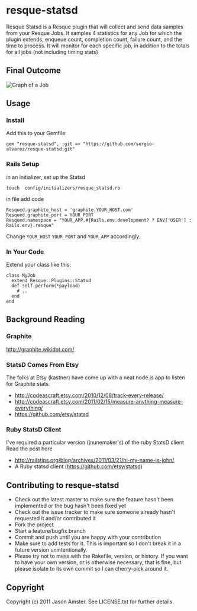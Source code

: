 # resque-statsd

Resque Statsd is a Resque plugin that will collect and send data samples from your Resque Jobs.  It samples 4 statistics for any Job for which the plugin extends, enqueue count, completion count, failure count, and the time to process.  It will monitor for each specific job, in addition to the totals for all jobs (not including timing stats)

## Final Outcome

![Graph of a Job](https://img.skitch.com/20110323-ghsnyg8nhs6hta8etea63q6965.jpg "Report Running Job Stats")

## Usage

### Install

Add this to your Gemfile:

    gem "resque-statsd", :git => "https://github.com/sergio-alvarez/resque-statsd.git"

### Rails Setup

in an initializer, set up the Statsd

    touch  config/initializers/resque_statsd.rb

in file add code

    Resqued.graphite_host = 'graphite.YOUR_HOST.com'
    Resqued.graphite_port = YOUR_PORT
    Resqued.namespace = "YOUR_APP.#{Rails.env.development? ? ENV['USER'] : Rails.env}.resque"

Change `YOUR_HOST` `YOUR_PORT` and `YOUR_APP` accordingly.

### In Your Code

Extend your class like this:

    class MyJob
      extend Resque::Plugins::Statsd
      def self.perform(*payload)
        # ..
      end
    end

## Background Reading

### Graphite

http://graphite.wikidot.com/

### StatsD Comes From Etsy

The folks at Etsy (kastner) have come up with a neat node.js app to listen for Graphite stats.

* http://codeascraft.etsy.com/2010/12/08/track-every-release/
* http://codeascraft.etsy.com/2011/02/15/measure-anything-measure-everything/
* https://github.com/etsy/statsd

### Ruby StatsD Client

I've required a particular version (jnunemaker's) of the ruby StatsD client
Read the post here

* http://railstips.org/blog/archives/2011/03/21/hi-my-name-is-john/
* A Ruby statsd client (https://github.com/etsy/statsd)

## Contributing to resque-statsd

* Check out the latest master to make sure the feature hasn't been implemented or the bug hasn't been fixed yet
* Check out the issue tracker to make sure someone already hasn't requested it and/or contributed it
* Fork the project
* Start a feature/bugfix branch
* Commit and push until you are happy with your contribution
* Make sure to add tests for it. This is important so I don't break it in a future version unintentionally.
* Please try not to mess with the Rakefile, version, or history. If you want to have your own version, or is otherwise necessary, that is fine, but please isolate to its own commit so I can cherry-pick around it.

## Copyright

Copyright (c) 2011 Jason Amster. See LICENSE.txt for
further details.

